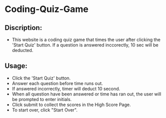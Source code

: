 # Coding-Quiz-Game

## Discription:
- This website is a coding quiz game that times the user after clicking the 'Start Quiz' button. If a question is answered inccorectly, 10 sec will be deducted.

## Usage:
- Click the 'Start Quiz' button.
- Answer each question before time runs out.
- If answered incorrectly, timer will deduct 10 second.
- When all question have been answered or time has ran out, the user will be prompted to enter initials.
- Click submit to collect the scores in the High Score Page.
- To start over, click "Start Over".
